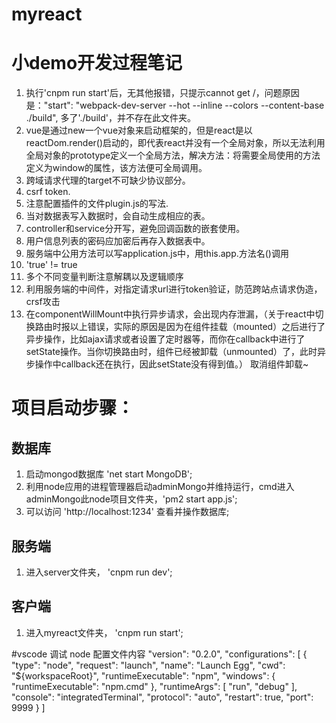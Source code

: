 # myreact
# 小demo开发过程笔记
1. 执行'cnpm run start'后，无其他报错，只提示cannot get /，问题原因是："start": "webpack-dev-server --hot --inline --colors --content-base ./build", 多了'./build'，并不存在此文件夹。
2. vue是通过new一个vue对象来启动框架的，但是react是以reactDom.render()启动的，即代表react并没有一个全局对象，所以无法利用全局对象的prototype定义一个全局方法，解决方法：将需要全局使用的方法定义为window的属性，该方法便可全局调用。
3. 跨域请求代理的target不可缺少协议部分。
4. csrf token.
5. 注意配置插件的文件plugin.js的写法.
6. 当对数据表写入数据时，会自动生成相应的表。
7. controller和service分开写，避免回调函数的嵌套使用。
8. 用户信息列表的密码应加密后再存入数据表中。
9. 服务端中公用方法可以写application.js中，用this.app.方法名()调用
10. 'true' != true
11. 多个不同变量判断注意解耦以及逻辑顺序
12. 利用服务端的中间件，对指定请求url进行token验证，防范跨站点请求伪造，crsf攻击
13. 在componentWillMount中执行异步请求，会出现内存泄漏，（关于react中切换路由时报以上错误，实际的原因是因为在组件挂载（mounted）之后进行了异步操作，比如ajax请求或者设置了定时器等，而你在callback中进行了setState操作。当你切换路由时，组件已经被卸载（unmounted）了，此时异步操作中callback还在执行，因此setState没有得到值。） 取消组件卸载~


# 项目启动步骤：
## 数据库
1. 启动mongod数据库 'net start MongoDB';
2. 利用node应用的进程管理器启动adminMongo并维持运行，cmd进入adminMongo此node项目文件夹，'pm2 start app.js';
3. 可以访问 'http://localhost:1234' 查看并操作数据库;

## 服务端
1. 进入server文件夹， 'cnpm run dev';

## 客户端
1. 进入myreact文件夹， 'cnpm run start';

#vscode 调试 node 配置文件内容
"version": "0.2.0",
    "configurations": [
        {
            "type": "node",
            "request": "launch",
            "name": "Launch Egg",
            "cwd": "${workspaceRoot}",
            "runtimeExecutable": "npm",
            "windows": {
                "runtimeExecutable": "npm.cmd"
            },
            "runtimeArgs": [
                "run",
                "debug"
            ],
            "console": "integratedTerminal",
            "protocol": "auto",
            "restart": true,
            "port": 9999
        }
    ]